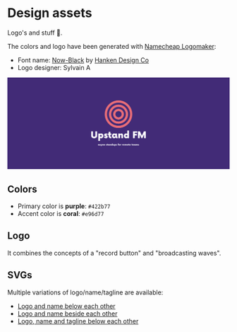 # Design assets

Logo's and stuff 🎨.

The colors and logo have been generated with [Namecheap Logomaker](https://www.namecheap.com/logo-maker/app/):

- Font name: [Now-Black](https://hanken.co/product/now/) by [Hanken Design Co](https://hanken.co)
- Logo designer: Sylvain A

![Upstand FM branding](./cover.png)

## Colors

- Primary color is **purple**: `#422b77`
- Accent color is **coral**: `#e96d77`

## Logo

It combines the concepts of a "record button" and "broadcasting waves".

## SVGs

Multiple variations of logo/name/tagline are available:

- [Logo and name below each other](./logo-name-below)
- [Logo and name beside each other](./logo-name-side)
- [Logo, name and tagline below each other](./logo-name-tagline)
